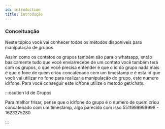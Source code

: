 ```yaml
---
id: introduction
title: Introdução
---
```


### Conceituação

Neste tópico você vai conhecer todos os métodos disponiveis para manipulação de grupos.

Assim como os contatos os grupos também são para o whatsapp, então basicamente tudo que você envia/recebe de um contato você também terá com os grupos, o que você precisa entender é que o id do grupo nada mais é que o fone de quem criou concatenado com um timestamp e é esta id que você vai utilizar no fone para realizar a manipulação do grupo, este numero id/fone. Para você conseguir este id/fone utilize o metodo get/chats.

:::caution Id de Grupos

Para melhor frisar, pense que o id/fone do grupo é o numero de quem criou concatenado com um timestamp, algo parecido com isso 5511999999999 - 1623275280

:::

